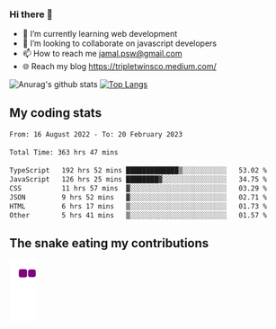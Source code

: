 ### Hi there 👋

<!--
**padepokanpenguin/padepokanpenguin** is a ✨ _special_ ✨ repository because its `README.md` (this file) appears on your GitHub profile.
-->

- 🌱 I’m currently learning  web development
- 👯 I’m looking to collaborate on javascript developers
- 📫 How to reach me jamal.psw@gmail.com
- 🌐 Reach my blog https://tripletwinsco.medium.com/

![Anurag's github stats](https://github-readme-stats.vercel.app/api?username=padepokanpenguin&count_private=true&disable_animations=false&show_icons=true&theme=default)
[![Top Langs](https://github-readme-stats.vercel.app/api/top-langs/?username=padepokanpenguin&theme=default&layout=compact)](https://github.com/padepokanpenguin)

## My coding stats

<!--START_SECTION:waka-->

```text
From: 16 August 2022 - To: 20 February 2023

Total Time: 363 hrs 47 mins

TypeScript   192 hrs 52 mins █████████████▒░░░░░░░░░░░   53.02 %
JavaScript   126 hrs 25 mins ████████▓░░░░░░░░░░░░░░░░   34.75 %
CSS          11 hrs 57 mins  ▓░░░░░░░░░░░░░░░░░░░░░░░░   03.29 %
JSON         9 hrs 52 mins   ▓░░░░░░░░░░░░░░░░░░░░░░░░   02.71 %
HTML         6 hrs 17 mins   ▒░░░░░░░░░░░░░░░░░░░░░░░░   01.73 %
Other        5 hrs 41 mins   ▒░░░░░░░░░░░░░░░░░░░░░░░░   01.57 %
```

<!--END_SECTION:waka-->


## The snake eating my contributions
![snake gif](https://github.com/padepokanpenguin/padepokanpenguin/blob/output/github-contribution-grid-snake.gif)
